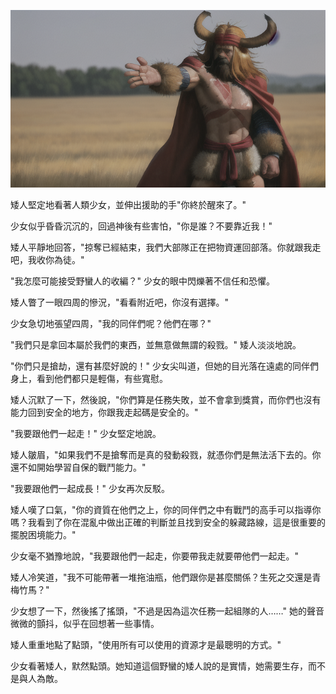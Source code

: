 ![](./1-1-a.png)

矮人堅定地看著人類少女，並伸出援助的手"你終於醒來了。"

少女似乎昏昏沉沉的，回過神後有些害怕，"你是誰？不要靠近我！"

矮人平靜地回答，"掠奪已經結束，我們大部隊正在把物資運回部落。你就跟我走吧，我收你為徒。"

"我怎麼可能接受野蠻人的收編？" 少女的眼中閃爍著不信任和恐懼。

矮人瞥了一眼四周的慘況，"看看附近吧，你沒有選擇。"

少女急切地張望四周，"我的同伴們呢？他們在哪？"

"我們只是拿回本屬於我們的東西，並無意做無謂的殺戮。" 矮人淡淡地說。

"你們只是搶劫，還有甚麼好說的！" 少女尖叫道，但她的目光落在遠處的同伴們身上，看到他們都只是輕傷，有些寬慰。

矮人沉默了一下，然後說，"你們算是任務失敗，並不會拿到獎賞，而你們也沒有能力回到安全的地方，你跟我走起碼是安全的。"

"我要跟他們一起走！" 少女堅定地說。

矮人皺眉，"如果我們不是搶奪而是真的發動殺戮，就憑你們是無法活下去的。你還不如開始學習自保的戰鬥能力。"

"我要跟他們一起成長！" 少女再次反駁。

矮人嘆了口氣，"你的資質在他們之上，你的同伴們之中有戰鬥的高手可以指導你嗎？我看到了你在混亂中做出正確的判斷並且找到安全的躲藏路線，這是很重要的擺脫困境能力。"

少女毫不猶豫地說，"我要跟他們一起走，你要帶我走就要帶他們一起走。"

矮人冷笑道，"我不可能帶著一堆拖油瓶，他們跟你是甚麼關係？生死之交還是青梅竹馬？"

少女想了一下，然後搖了搖頭，"不過是因為這次任務一起組隊的人……" 她的聲音微微的顫抖，似乎在回想著一些事情。

矮人重重地點了點頭，"使用所有可以使用的資源才是最聰明的方式。"

少女看著矮人，默然點頭。她知道這個野蠻的矮人說的是實情，她需要生存，而不是與人為敵。